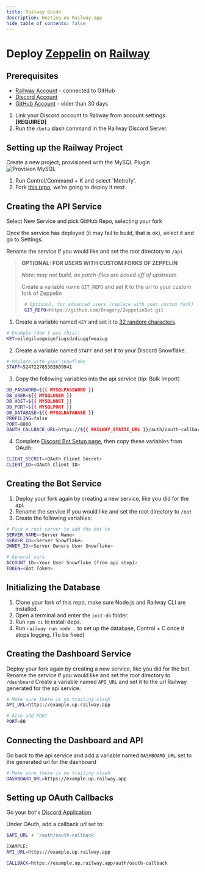 ```yaml
---
title: Railway Guide
description: Hosting on Railway.app
hide_table_of_contents: false
---
```


# Deploy [Zeppelin](https://zeppelin.gg) on [Railway](https://railway.app?referralCode=nebula) 

## Prerequisites
- [Railway Account](https://railway.app?referralCode=nebula) - connected to GitHub
- [Discord Account](https://discord.com)
- [GitHub Account](https://github.com) - older than 30 days

1. Link your Discord account to Railway from account settings. **[REQUIRED]**
2. Run the `/beta` slash command in the Railway Discord Server.

## Setting up the Railway Project

Create a new project, provisioned with the MySQL Plugin
![Provision MySQL](/img/guides/railway/provision_mysql.png "Provision MySQL")

1. Run Control/Command + K and select 'Metrofy'.
2. Fork [this repo](https://github.com/nebulatgs/zeppelin-railway/fork), we're going to deploy it next.

## Creating the API Service

Select New Service and pick GitHub Repo, selecting your fork

Once the service has deployed (it may fail to build, that is ok), select it and
go to Settings.

Rename the service if you would like and set the root directory to `/api`

> **OPTIONAL: FOR USERS WITH CUSTOM FORKS OF ZEPPELIN**
>
> _Note: may not build, as patch-files are based off of upstream_
>
> Create a variable name `GIT_REPO` and set it to the url to your custom fork of Zeppelin
> ```bash
>  # Optional, for advanced users (replace with your custom fork)
>  GIT_REPO=https://github.com/Dragory/ZeppelinBot.git
> ```

1. Create a variable named `KEY` and set it to
[32 random characters](https://passwordsgenerator.net/?length=32&symbols=0&numbers=1&lowercase=1&uppercase=1&similar=0&ambiguous=0&client=1&autoselect=0).
```bash
# Example (don't use this):
KEY=eilegiluegoigefiugsdzdiuggfweaiug
```

2. Create a variable named `STAFF` and set it to your Discord Snowflake.
```bash
# Replace with your snowflake
STAFF=524722785302609941
```

3. Copy the following variables into the api service (tip: Bulk Import)
```bash
DB_PASSWORD=${{ MYSQLPASSWORD }}
DB_USER=${{ MYSQLUSER }}
DB_HOST=${{ MYSQLHOST }}
DB_PORT=${{ MYSQLPORT }}
DB_DATABASE=${{ MYSQLDATABASE }}
PROFILING=false
PORT=8800
OAUTH_CALLBACK_URL=https://${{ RAILWAY_STATIC_URL }}/auth/oauth-callback
```

4. Complete [Discord Bot Setup page](../../Discord/bot-creation/creation), then copy these variables from OAuth:
```bash
CLIENT_SECRET=<OAuth Client Secret>
CLIENT_ID=<OAuth Client ID>
```

## Creating the Bot Service
1. Deploy your fork again by creating a new service, like you did for the api.
2. Rename the service if you would like and set the root directory to `/bot`
3. Create the following variables:


```bash
# Pick a root server to add the bot to
SERVER_NAME=<Server Name>
SERVER_ID=<Server Snowflake>
OWNER_ID=<Server Owners User Snowflake>

# General vars
ACCOUNT_ID=<Your User Snowflake (from api step)>
TOKEN=<Bot Token>
```

## Initializing the Database
1. Clone your fork of this repo, make sure Node.js and Railway CLI are installed.
2. Open a terminal and enter the `init-db` folder.
3. Run `npm ci` to install deps.
4. Run `railway run node .` to set up the database, Control + C once it stops logging. (To be fixed)

## Creating the Dashboard Service
Deploy your fork again by creating a new service, like you did for the bot.
Rename the service if you would like and set the root directory to `/dashboard`
Create a variable named `API_URL` and set it to the url Railway generated for the api service.

```bash
# Make sure there is no trailing slash
API_URL=https://example.up.railway.app

# Also add PORT
PORT=80
```

## Connecting the Dashboard and API

Go back to the api service and add a variable named `DASHBOARD_URL` set to the
generated url for the dashboard

```bash
# Make sure there is no trailing slash
DASHBOARD_URL=https://example.up.railway.app
```

## Setting up OAuth Callbacks

Go your bot's [Discord Application](https://discord.com/developers/applications)

Under OAuth, add a callback url set to:

```bash
$API_URL + '/auth/oauth-callback'

EXAMPLE:
API_URL=https://example.up.railway.app

CALLBACK=https://example.up.railway.app/auth/oauth-callback
```